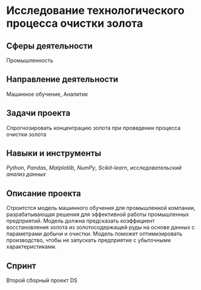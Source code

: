 # Исследование технологического процесса очистки золота

## Сферы деятельности 
Промышленность

## Направление деятельности 
Машинное обучение, Аналитик

## Задачи проекта
Спрогнозировать концентрацию золота при проведении процесса очистки золота

## Навыки и инструменты
*Python*, *Pandas*, *Matplotlib*, *NumPy*, *Scikit-learn*, *исследовательский анализ данных*

## Описание проекта
Строитстся модель машинного обучения для промышленной компании, разрабатывающая решения для эффективной работы промышленных предприятий. Модель должна предсказать коэффициент восстановления золота из золотосодержащей руды на основе данных с параметрами добычи и очистки. Модель поможет оптимизировать производство, чтобы не запускать предприятие с убыточными характеристиками.

## Спринт 
Второй сборный проект DS
